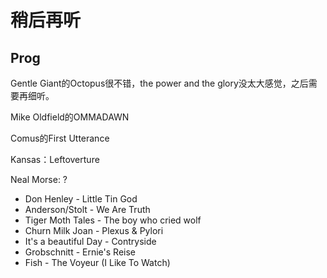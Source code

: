 # 稍后再听

## Prog

Gentle Giant的Octopus很不错，the power and the glory没太大感觉，之后需要再细听。

Mike Oldfield的OMMADAWN

Comus的First Utterance

Kansas：Leftoverture

Neal Morse: ?

- Don Henley - Little Tin God
- Anderson/Stolt - We Are Truth
- Tiger Moth Tales - The boy who cried wolf
- Churn Milk Joan - Plexus & Pylori
- It's a beautiful Day - Contryside
- Grobschnitt - Ernie's Reise
- Fish - The Voyeur (I Like To Watch)
